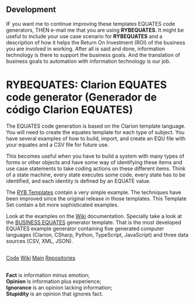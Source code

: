 ## Development
IF you want me to continue improving these templates EQUATES code generators, THEN e-mail me that you are using **RYBEQUATES**. 
  It might be useful to include your use case scenario for **RYBEQUATES** and a description of how it helps the 
  Return On Investment (ROI) of the business you are involved in working. 
  After all is said and done, information technology is there to support the business goals. 
  And the translation of business goals to automation with information technology is our job.

# RYBEQUATES: Clarion EQUATES code generator (Generador de código Clarion EQUATES)

The EQUATES code generation is based on the Clarion template language. You will need to
create the equates template for each type of subject. You have several examples of how to build,
import, and create an EQU file with your equates and a CSV file for future use.

This becomes useful when you have to build a system with many types of forms or other objects and have some way of identifying 
these items and use case statements to take coding actions on these different items. Think of a state machine,
every state executes some code, every state has to be identified, and each identity is defined by an EQUATE value.

The [RYB Templates](https://github.com/RobertArtigas/RYB/wiki/Equate-Tables) contain a very simple example. The techniques have been improved
since the original release in those templates. This Template Set contain a bit more sophisticated examples.

Look at the examples on the [Wiki](https://github.com/RobertArtigas/RYBEQUATES/wiki) documentation. 
Specially take a look at the [BUSINESS  EQUATES](https://github.com/RobertArtigas/RYBEQUATES/wiki/The-BUSINESS-Equates) generator template.
That is the most developed EQUATES example generator containing five generated computer languages (Clarion, CSharp, Python, TypeScript, JavaScript) and 
three data sources (CSV, XML, JSON). 


##
###

[Code](https://github.com/RobertArtigas/RYBEQUATES) 
[Wiki](https://github.com/RobertArtigas/RYBEQUATES/wiki) 
[Main](https://github.com/RobertArtigas) 
[Repositories](https://github.com/RobertArtigas?tab=repositories)

##

**Fact** is information minus emotion;<br/>
**Opinion** is information plus experience;<br/>
**Ignorance** is an opinion lacking information;<br/> 
**Stupidity** is an opinion that ignores fact.

##
